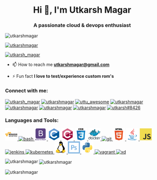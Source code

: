 <h1 align="center">Hi 👋, I'm Utkarsh Magar</h1>
<h3 align="center">A passionate cloud & devops enthusiast</h3>

<p align="left"> <img src="https://komarev.com/ghpvc/?username=utkarshmagar&label=Profile%20views&color=0e75b6&style=flat" alt="utkarshmagar" /> </p>

<p align="left"> <a href="https://github.com/ryo-ma/github-profile-trophy"><img src="https://github-profile-trophy.vercel.app/?username=utkarshmagar" alt="utkarshmagar" /></a> </p>

<p align="left"> <a href="https://twitter.com/utkarsh_magar" target="blank"><img src="https://img.shields.io/twitter/follow/utkarsh_magar?logo=twitter&style=for-the-badge" alt="utkarsh_magar" /></a> </p>

- 📫 How to reach me **utkarshmagar@gmail.com**

- ⚡ Fun fact **I love to test/experience custom rom's**

<h3 align="left">Connect with me:</h3>
<p align="left">
<a href="https://twitter.com/utkarsh_magar" target="blank"><img align="center" src="https://raw.githubusercontent.com/rahuldkjain/github-profile-readme-generator/master/src/images/icons/Social/twitter.svg" alt="utkarsh_magar" height="30" width="40" /></a>
<a href="https://linkedin.com/in/utkarshmagar" target="blank"><img align="center" src="https://raw.githubusercontent.com/rahuldkjain/github-profile-readme-generator/master/src/images/icons/Social/linked-in-alt.svg" alt="utkarshmagar" height="30" width="40" /></a>
<a href="https://instagram.com/uttu_awesome" target="blank"><img align="center" src="https://raw.githubusercontent.com/rahuldkjain/github-profile-readme-generator/master/src/images/icons/Social/instagram.svg" alt="uttu_awesome" height="30" width="40" /></a>
<a href="https://www.codechef.com/users/utkarshmagar" target="blank"><img align="center" src="https://cdn.jsdelivr.net/npm/simple-icons@3.1.0/icons/codechef.svg" alt="utkarshmagar" height="30" width="40" /></a>
<a href="https://www.hackerrank.com/utkarshmagar" target="blank"><img align="center" src="https://raw.githubusercontent.com/rahuldkjain/github-profile-readme-generator/master/src/images/icons/Social/hackerrank.svg" alt="utkarshmagar" height="30" width="40" /></a>
<a href="https://codeforces.com/profile/utkarshmagar" target="blank"><img align="center" src="https://cdn.jsdelivr.net/npm/simple-icons@3.0.1/icons/codeforces.svg" alt="utkarshmagar" height="30" width="40" /></a>
<a href="https://www.leetcode.com/utkarshmagar" target="blank"><img align="center" src="https://raw.githubusercontent.com/rahuldkjain/github-profile-readme-generator/master/src/images/icons/Social/leet-code.svg" alt="utkarshmagar" height="30" width="40" /></a>
<a href="https://discord.gg/utkarsh#8426" target="blank"><img align="center" src="https://raw.githubusercontent.com/rahuldkjain/github-profile-readme-generator/master/src/images/icons/Social/discord.svg" alt="utkarsh#8426" height="30" width="40" /></a>
</p>

<h3 align="left">Languages and Tools:</h3>
<p align="left"> <a href="https://aws.amazon.com" target="_blank"> <img src="https://raw.githubusercontent.com/devicons/devicon/master/icons/amazonwebservices/amazonwebservices-original-wordmark.svg" alt="aws" width="40" height="40"/> </a> <a href="https://www.gnu.org/software/bash/" target="_blank"> <img src="https://www.vectorlogo.zone/logos/gnu_bash/gnu_bash-icon.svg" alt="bash" width="40" height="40"/> </a> <a href="https://getbootstrap.com" target="_blank"> <img src="https://raw.githubusercontent.com/devicons/devicon/master/icons/bootstrap/bootstrap-plain-wordmark.svg" alt="bootstrap" width="40" height="40"/> </a> <a href="https://www.cprogramming.com/" target="_blank"> <img src="https://raw.githubusercontent.com/devicons/devicon/master/icons/c/c-original.svg" alt="c" width="40" height="40"/> </a> <a href="https://www.w3schools.com/cpp/" target="_blank"> <img src="https://raw.githubusercontent.com/devicons/devicon/master/icons/cplusplus/cplusplus-original.svg" alt="cplusplus" width="40" height="40"/> </a> <a href="https://www.w3schools.com/css/" target="_blank"> <img src="https://raw.githubusercontent.com/devicons/devicon/master/icons/css3/css3-original-wordmark.svg" alt="css3" width="40" height="40"/> </a> <a href="https://www.docker.com/" target="_blank"> <img src="https://raw.githubusercontent.com/devicons/devicon/master/icons/docker/docker-original-wordmark.svg" alt="docker" width="40" height="40"/> </a> <a href="https://git-scm.com/" target="_blank"> <img src="https://www.vectorlogo.zone/logos/git-scm/git-scm-icon.svg" alt="git" width="40" height="40"/> </a> <a href="https://www.w3.org/html/" target="_blank"> <img src="https://raw.githubusercontent.com/devicons/devicon/master/icons/html5/html5-original-wordmark.svg" alt="html5" width="40" height="40"/> </a> <a href="https://www.java.com" target="_blank"> <img src="https://raw.githubusercontent.com/devicons/devicon/master/icons/java/java-original.svg" alt="java" width="40" height="40"/> </a> <a href="https://developer.mozilla.org/en-US/docs/Web/JavaScript" target="_blank"> <img src="https://raw.githubusercontent.com/devicons/devicon/master/icons/javascript/javascript-original.svg" alt="javascript" width="40" height="40"/> </a> <a href="https://www.jenkins.io" target="_blank"> <img src="https://www.vectorlogo.zone/logos/jenkins/jenkins-icon.svg" alt="jenkins" width="40" height="40"/> </a> <a href="https://kubernetes.io" target="_blank"> <img src="https://www.vectorlogo.zone/logos/kubernetes/kubernetes-icon.svg" alt="kubernetes" width="40" height="40"/> </a> <a href="https://www.linux.org/" target="_blank"> <img src="https://raw.githubusercontent.com/devicons/devicon/master/icons/linux/linux-original.svg" alt="linux" width="40" height="40"/> </a> <a href="https://www.photoshop.com/en" target="_blank"> <img src="https://raw.githubusercontent.com/devicons/devicon/master/icons/photoshop/photoshop-line.svg" alt="photoshop" width="40" height="40"/> </a> <a href="https://www.python.org" target="_blank"> <img src="https://raw.githubusercontent.com/devicons/devicon/master/icons/python/python-original.svg" alt="python" width="40" height="40"/> </a> <a href="https://www.vagrantup.com/" target="_blank"> <img src="https://www.vectorlogo.zone/logos/vagrantup/vagrantup-icon.svg" alt="vagrant" width="40" height="40"/> </a> <a href="https://www.adobe.com/products/xd.html" target="_blank"> <img src="https://cdn.worldvectorlogo.com/logos/adobe-xd.svg" alt="xd" width="40" height="40"/> </a> </p>

<p><img align="left" src="https://github-readme-stats.vercel.app/api/top-langs?username=utkarshmagar&show_icons=true&locale=en&layout=compact" alt="utkarshmagar" /></p>

<p>&nbsp;<img align="center" src="https://github-readme-stats.vercel.app/api?username=utkarshmagar&show_icons=true&locale=en" alt="utkarshmagar" /></p>

<p><img align="center" src="https://github-readme-streak-stats.herokuapp.com/?user=utkarshmagar&" alt="utkarshmagar" /></p>

